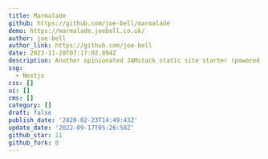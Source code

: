 ```yaml
---
title: Marmalade
github: https://github.com/joe-bell/marmalade
demo: https://marmalade.joebell.co.uk/
author: joe-bell
author_link: https://github.com/joe-bell
date: 2023-11-28T07:17:02.894Z
description: Another opinionated JAMstack static site starter (powered by Next.js)
ssg:
  - Nextjs
css: []
ui: []
cms: []
category: []
draft: false
publish_date: '2020-02-23T14:49:43Z'
update_date: '2022-09-17T05:26:58Z'
github_star: 11
github_fork: 0
---
```

